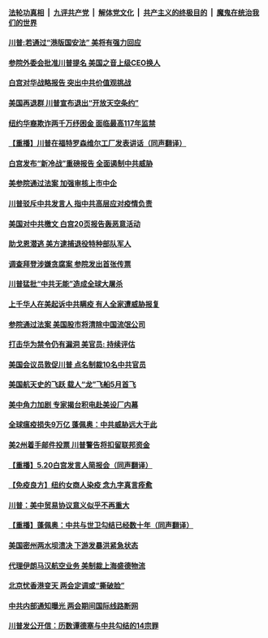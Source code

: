 

####  [法轮功真相](../../../../basic/blob/master/README.md?t=05220731) &nbsp;|&nbsp; [九评共产党](../../../../9ping.md/blob/master/README.md?t=05220731) &nbsp;|&nbsp; [解体党文化](../../../../jtdwh.md/blob/master/README.md?t=05220731)  &nbsp;|&nbsp; [共产主义的终极目的](../../../../gczydzjmd.md/blob/master/README.md?t=05220731) &nbsp;|&nbsp; [魔鬼在统治我们的世界](../../../../mgztzwmdsj.md/blob/master/README.md?t=05220731) 

#### [川普:若通过“港版国安法” 美将有强力回应](../pages/prog203/a102852842.md?t=05220731) 

#### [参院外委会批准川普提名 美国之音上级CEO换人](../pages/prog203/a102852862.md?t=05220731) 

#### [白宫对华战略报告  突出中共价值观挑战](../pages/prog203/a102852953.md?t=05220731) 

#### [美国再退群 川普宣布退出“开放天空条约”](../pages/prog203/a102852937.md?t=05220731) 

#### [纽约华裔欺诈两千万纾困金 面临最高117年监禁](../pages/prog203/a102852877.md?t=05220731) 

#### [【重播】川普在福特罗森维尔工厂发表讲话（同声翻译）](../pages/prog203/a102852859.md?t=05220731) 

#### [白宫发布“新冷战”重磅报告 全面遏制中共威胁](../pages/prog203/a102852794.md?t=05220731) 

#### [美参院通过法案 加强审核上市中企](../pages/prog203/a102852768.md?t=05220731) 

#### [川普驳斥中共发言人 指中共高层应对疫情负责](../pages/prog203/a102852719.md?t=05220731) 

#### [美国对中共檄文 白宫20页报告轰恶意活动](../pages/prog203/a102852705.md?t=05220731) 

#### [助戈恩潜逃 美方逮捕退役特种部队军人](../pages/prog203/a102852317.md?t=05220731) 

#### [调查拜登涉嫌贪腐案 参院发出首张传票](../pages/prog203/a102852350.md?t=05220731) 

#### [川普猛批“中共无能”造成全球大屠杀](../pages/prog203/a102852246.md?t=05220731) 

#### [上千华人在美起诉中共瞒疫 有人全家遭威胁报复](../pages/prog203/a102851862.md?t=05220731) 

#### [参院通过法案 美国股市将清除中国流氓公司](../pages/prog203/a102852148.md?t=05220731) 

#### [打击华为禁令仍有漏洞  美官员: 持续评估](../pages/prog203/a102852101.md?t=05220731) 

#### [美国会议员敦促川普 点名制裁10名中共官员](../pages/prog203/a102852028.md?t=05220731) 

#### [美国航天史的飞跃 载人“龙”飞船5月首飞](../pages/prog203/a102852066.md?t=05220731) 

#### [美中角力加剧 专家揭台积电赴美设厂内幕](../pages/prog203/a102851893.md?t=05220731) 

#### [全球瘟疫损失9万亿 蓬佩奥：中共威胁远大于此](../pages/prog203/a102852054.md?t=05220731) 

#### [美2州着手邮件投票 川普警告将扣留联邦资金](../pages/prog203/a102852014.md?t=05220731) 

#### [【重播】5.20白宫发言人简报会（同声翻译）](../pages/prog203/a102851973.md?t=05220731) 

#### [【免疫良方】纽约女商人染疫 念九字真言痊愈](../pages/prog203/a102851933.md?t=05220731) 

#### [川普：美中贸易协议意义似乎不再重大](../pages/prog203/a102851865.md?t=05220731) 

#### [【重播】蓬佩奥：中共与世卫勾结已经数十年（同声翻译）](../pages/prog203/a102851824.md?t=05220731) 

#### [美国密州两水坝溃决 下游发暴洪紧急状态](../pages/prog203/a102851560.md?t=05220731) 

#### [代理伊朗马汉航空业务 美制裁上海盛德物流](../pages/prog203/a102851534.md?t=05220731) 

#### [北京忧香港变天 两会定调或“撕破脸”](../pages/prog203/a102851511.md?t=05220731) 

#### [中共内部通知曝光 两会期间国际线路断网](../pages/prog203/a102851463.md?t=05220731) 

#### [川普发公开信：历数谭德塞与中共勾结的14宗罪](../pages/prog203/a102851343.md?t=05220731) 


